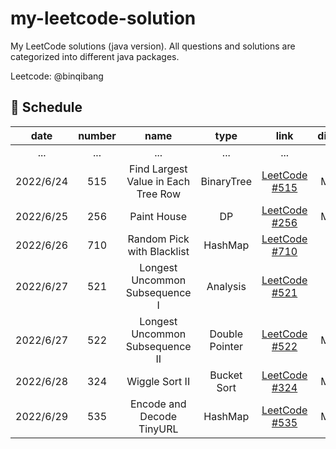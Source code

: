 # my-leetcode-solution

My LeetCode solutions (java version). All questions and solutions are categorized into different java packages.

Leetcode: @binqibang

## 📅 Schedule

| date      | number | name                                | type           |                                        link                                        | difficulty | capable |
|:---------:|:------:|:-----------------------------------:|:--------------:|:----------------------------------------------------------------------------------:|:----------:|:-------:|
| ...       |  ...   | ...                                 | ...            |                                        ...                                         | ...        | ...     |
| 2022/6/24 |  515   | Find Largest Value in Each Tree Row | BinaryTree     | [LeetCode #515](https://leetcode.cn/problems/find-largest-value-in-each-tree-row/) | Medium     | ✔️      |
| 2022/6/25 |  256   | Paint House                         | DP             |               [LeetCode #256](https://leetcode.cn/problems/JEj789/)                | Medium     | ❌       |
| 2022/6/26 |  710   | Random Pick with Blacklist          | HashMap        |     [LeetCode #710](https://leetcode.cn/problems/random-pick-with-blacklist/)      | Hard       | ❌       |
| 2022/6/27 |  521   | Longest Uncommon Subsequence I      | Analysis       |   [LeetCode #521](https://leetcode.cn/problems/longest-uncommon-subsequence-i/)    | Easy       | ✔️      |
| 2022/6/27 |  522   | Longest Uncommon Subsequence II     | Double Pointer |   [LeetCode #522](https://leetcode.cn/problems/longest-uncommon-subsequence-ii/)   | Medium     | ❌       |
| 2022/6/28 |  324   | Wiggle Sort II                      | Bucket Sort    |           [LeetCode #324](https://leetcode.cn/problems/wiggle-sort-ii/)            | Medium     | ❌       |
| 2022/6/29 |  535   | Encode and Decode TinyURL           | HashMap        |      [LeetCode #535](https://leetcode.cn/problems/encode-and-decode-tinyurl/)      | Medium     | ✔️      |


